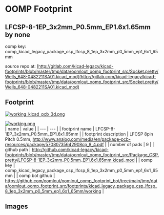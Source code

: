 # OOMP Footprint  
## LFCSP-8-1EP_3x2mm_P0.5mm_EP1.6x1.65mm  by none  
  
oomp key: oomp_kicad_legacy_package_csp_lfcsp_8_1ep_3x2mm_p0_5mm_ep1_6x1_65mm  
  
source repo at: [http://gitlab.com/kicad-legacy/kicad-footprints/blob/master/tmp/data/oomlout_oomp_footprint_src/Socket.pretty/Wells_648-0482211SA01.kicad_mod](http://gitlab.com/kicad-legacy/kicad-footprints/blob/master/tmp/data/oomlout_oomp_footprint_src/Socket.pretty/Wells_648-0482211SA01.kicad_mod)  
## Footprint  
  
[![working_kicad_pcb_3d.png](working_kicad_pcb_3d_600.png)](working_kicad_pcb_3d.png)  
  
[![working.png](working_600.png)](working.png)  
| name | value | 
| --- | --- | 
| footprint name | LFCSP-8-1EP_3x2mm_P0.5mm_EP1.6x1.65mm | 
| footprint description | LFCSP 8pin Pitch 0.5mm, http://www.analog.com/media/en/package-pcb-resources/package/57080735642908cp_8_4.pdf | 
| number of pads | 9 | 
| github path | http://github.com/kicad-legacy/kicad-footprints/blob/master/tmp/data/oomlout_oomp_footprint_src/Package_CSP.pretty/LFCSP-8-1EP_3x2mm_P0.5mm_EP1.6x1.65mm.kicad_mod | 
| oomp key | oomp_kicad_legacy_package_csp_lfcsp_8_1ep_3x2mm_p0_5mm_ep1_6x1_65mm | 
| oomp bot github | https://github.com/oomlout/oomlout_oomp_footprint_bot/tree/main/tmp/data/oomlout_oomp_footprint_src/footprints/kicad_legacy_package_csp_lfcsp_8_1ep_3x2mm_p0_5mm_ep1_6x1_65mm/working | 
## Images  
